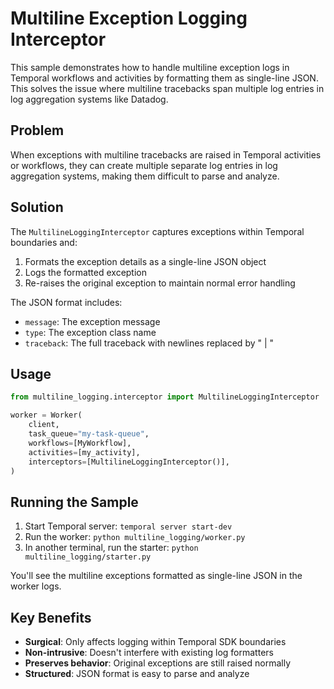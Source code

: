 # Multiline Exception Logging Interceptor

This sample demonstrates how to handle multiline exception logs in Temporal workflows and activities by formatting them as single-line JSON. This solves the issue where multiline tracebacks span multiple log entries in log aggregation systems like Datadog.

## Problem

When exceptions with multiline tracebacks are raised in Temporal activities or workflows, they can create multiple separate log entries in log aggregation systems, making them difficult to parse and analyze.

## Solution

The `MultilineLoggingInterceptor` captures exceptions within Temporal boundaries and:
1. Formats the exception details as a single-line JSON object
2. Logs the formatted exception 
3. Re-raises the original exception to maintain normal error handling

The JSON format includes:
- `message`: The exception message
- `type`: The exception class name  
- `traceback`: The full traceback with newlines replaced by " | "

## Usage

```python
from multiline_logging.interceptor import MultilineLoggingInterceptor

worker = Worker(
    client,
    task_queue="my-task-queue",
    workflows=[MyWorkflow],
    activities=[my_activity],
    interceptors=[MultilineLoggingInterceptor()],
)
```

## Running the Sample

1. Start Temporal server: `temporal server start-dev`
2. Run the worker: `python multiline_logging/worker.py`
3. In another terminal, run the starter: `python multiline_logging/starter.py`

You'll see the multiline exceptions formatted as single-line JSON in the worker logs.

## Key Benefits

- **Surgical**: Only affects logging within Temporal SDK boundaries
- **Non-intrusive**: Doesn't interfere with existing log formatters
- **Preserves behavior**: Original exceptions are still raised normally
- **Structured**: JSON format is easy to parse and analyze
